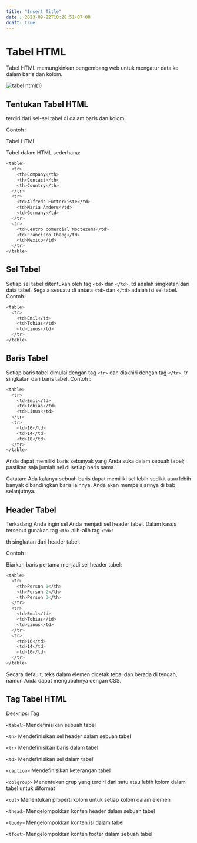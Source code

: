 ```yaml
---
title: "Insert Title"
date : 2023-09-22T10:28:51+07:00
draft: true
---
```


# Tabel HTML

Tabel HTML memungkinkan pengembang web untuk mengatur data ke dalam baris dan kolom.

![tabel html(1)](https://github.com/uin-unit/docs-html/blob/main/images/tabel%20html(1).png)

## Tentukan Tabel HTML
terdiri dari sel-sel tabel di dalam baris dan kolom.

Contoh : 

Tabel HTML

Tabel dalam HTML sederhana:
```sh
<table>
  <tr>
    <th>Company</th>
    <th>Contact</th>
    <th>Country</th>
  </tr>
  <tr>
    <td>Alfreds Futterkiste</td>
    <td>Maria Anders</td>
    <td>Germany</td>
  </tr>
  <tr>
    <td>Centro comercial Moctezuma</td>
    <td>Francisco Chang</td>
    <td>Mexico</td>
  </tr>
</table>
```

## Sel Tabel
Setiap sel tabel ditentukan oleh tag `<td>` dan `</td>`.
td adalah singkatan dari data tabel.
Segala sesuatu di antara `<td>` dan `</td>` adalah isi sel tabel.
Contoh : 
```sh
<table>
  <tr>
    <td>Emil</td>
    <td>Tobias</td>
    <td>Linus</td>
  </tr>
</table>
```
## Baris Tabel
Setiap baris tabel dimulai dengan tag `<tr>` dan diakhiri dengan tag `</tr>`.
tr singkatan dari baris tabel.
Contoh : 
```sh
<table>
  <tr>
    <td>Emil</td>
    <td>Tobias</td>
    <td>Linus</td>
  </tr>
  <tr>
    <td>16</td>
    <td>14</td>
    <td>10</td>
  </tr>
</table>
```
Anda dapat memiliki baris sebanyak yang Anda suka dalam sebuah tabel; pastikan saja jumlah sel di setiap baris sama.

Catatan: Ada kalanya sebuah baris dapat memiliki sel lebih sedikit atau lebih banyak dibandingkan baris lainnya. Anda akan mempelajarinya di bab selanjutnya.

## Header Tabel
Terkadang Anda ingin sel Anda menjadi sel header tabel. Dalam kasus tersebut gunakan tag `<th>` alih-alih tag `<td>`:

th singkatan dari header tabel.

Contoh : 

Biarkan baris pertama menjadi sel header tabel:
```sh
<table>
  <tr>
    <th>Person 1</th>
    <th>Person 2</th>
    <th>Person 3</th>
  </tr>
  <tr>
    <td>Emil</td>
    <td>Tobias</td>
    <td>Linus</td>
  </tr>
  <tr>
    <td>16</td>
    <td>14</td>
    <td>10</td>
  </tr>
</table>
```
Secara default, teks dalam elemen <th> dicetak tebal dan berada di tengah, namun Anda dapat mengubahnya dengan CSS.

## Tag Tabel HTML
Deskripsi Tag

`<tabel>` Mendefinisikan sebuah tabel

`<th>` Mendefinisikan sel header dalam sebuah tabel

`<tr>` Mendefinisikan baris dalam tabel

`<td>` Mendefinisikan sel dalam tabel

`<caption>` Mendefinisikan keterangan tabel

`<colgroup>` Menentukan grup yang terdiri dari satu atau lebih kolom dalam tabel untuk diformat

`<col>` Menentukan properti kolom untuk setiap kolom dalam elemen <colgroup>

`<thead>` Mengelompokkan konten header dalam sebuah tabel

`<tbody>` Mengelompokkan konten isi dalam tabel

`<tfoot>` Mengelompokkan konten footer dalam sebuah tabel

